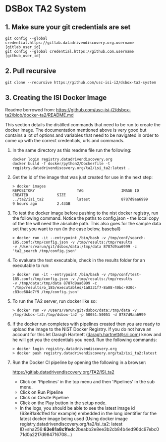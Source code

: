 # DSBox TA2 System

## 1. Make sure your git credentials are set
    git config --global credential.https://gitlab.datadrivendiscovery.org.username [gitlab_user_id]
    git config --global credential.https://github.com.username [github_user_id]

## 2. Pull recursive
    git clone --recursive https://github.com/usc-isi-i2/dsbox-ta2-system

## 3. Creating the ISI Docker Image
Readme borrowed from: https://github.com/usc-isi-i2/dsbox-ta2/blob/docker-ta2/README.md

This section details the distilled commands that need to be run to create the docker image. The documentation mentioned
above is very good but contains a lot of options and variables that need to be navigated in order to come up with the
correct credentials, urls and commands.

1. In the same directory as this readme file run the following:
    
    ```
    docker login registry.datadrivendiscovery.org 
    docker build -f docker/python2/Dockerfile -t registry.datadrivendiscovery.org/ta2/isi_ta2:latest .
    ```
    
2. Get the id of the image that was just created for use in the next step:

    ```
    > docker images
    REPOSITORY                   TAG                 IMAGE ID            CREATED             SIZE
    ../ta2/isi_ta2               latest              8787d9aa6999        9 hours ago         2.43GB
    ``` 
    
    
3. To test the docker image before pushing to the nist docker registry, run the following command. Notice the paths to 
   config.json - the local copy of the file will need the absolute path. This also goes for the sample data set that
   you want to run (in the case below, baseball)

    ``` 
    > docker run -it --entrypoint /bin/bash -v /tmp/conf/search-185.conf:/tmp/config.json -v /tmp/results:/tmp/results
    -v /Users/varun/git/dsbox/data:/tmp/data 8787d9aa6999 -c 'ta2_search /tmp/config.json'
    ```

4. To evaluate the test executable, check in the results folder for an executable to run:

    ``` 
    > docker run -it --entrypoint /bin/bash -v /tmp/conf/test-185.conf:/tmp/config.json -v /tmp/results:/tmp/results 
    -v /tmp/data:/tmp/data 8787d9aa6999 -c '/tmp/results/o_185/executables/1a8331f7-8a08-40bc-930c-c83ce684d7f9 /tmp/config.json'
    ```

5. To run the TA2 server, run docker like so:

    ``` 
    > docker run -v /Users/Varun/git/dsbox/data:/tmp/data -v /tmp/dsbox-ta2:/tmp/dsbox-ta2 -p 50051:50051 -d 8787d9aa6999
    ```

6. If the docker run completes with pipelines created then you are ready to upload the image to the NIST Docker Registry.
   If you do not have an account for this let Daragh Hartnett (daragh.hartnett@sri.com) know and he will get you the 
   credentials you need. Run the following commands:

   ```  
   > docker login registry.datadrivendiscovery.org
   > docker push registry.datadrivendiscovery.org/ta2/isi_ta2:latest 
   ```
   
7. Run the Docker CI pipeline by opening the following in a browser: 

      https://gitlab.datadrivendiscovery.org/TA2/ISI_ta2
    
   - Click on 'Pipelines' in the top menu and then 'Pipelines' in the sub menu. 
   - Click on Run Pipeline
   - Click on Create Pipeline
   - Click on the Play button in the setup node.
   - In the logs, you should be able to see the latest image id (63e81a8c1fed for example) embedded in the long 
   identifier for the latest docker image being used (Using docker image registry.datadrivendiscovery.org/ta2/isi_ta2:
   latest ID=sha256:**63e81a8c1fed**c2beabb2e8ee3b2cb84b4ed96dc97ebc071d0a2217d984716708...)
   
